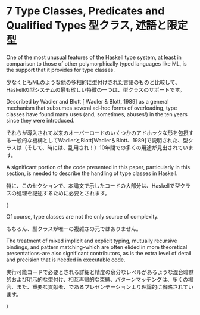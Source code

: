 # 7 Type Classes, Predicates and Qualified Types 型クラス, 述語と限定型

One of the most unusual features of the Haskell type system, at least in comparison to those of other polymorphically typed languages like ML, is the support that it provides for type classes.

少なくともMLのような他の多相的に型付けされた言語のものと比較して、Haskellの型システムの最も珍しい特徴の一つは、型クラスのサポートです。

Described by Wadler and Blott [ Wadler & Blott, 1989] as a general mechanism that subsumes several ad-hoc forms of overloading, type classes have found many uses (and, sometimes, abuses!) in the ten years since they were introduced.

それらが導入されて以来のオーバーロードのいくつかのアドホックな形を包摂する一般的な機構としてWadlerとBlott[Wadler＆Blott、1989]で説明された、型クラスは（そして、時には、乱用され！）10年間での多くの用途が見出されています。

A significant portion of the code presented in this paper, particularly in this section, is needed to describe the handling of type classes in Haskell.

特に、このセクションで、本論文で示したコードの大部分は、Haskellで型クラスの処理を記述するために必要とされます。

(

Of course, type classes are not the only source of complexity. 

もちろん、型クラスが唯一の複雑さの元ではありません。

The treatment of mixed implicit and explicit typing, mutually recursive bindings, and pattern matching-which are often elided in more theoretical presentations-are also significant contributors, as is the extra level of detail and precision that is needed in executable code.

実行可能コードで必要とされる詳細と精度の余分なレベルがあるような混合暗黙的および明示的な型付け、相互再帰的な束縛、パターンマッチングは、多くの場合、また、重要な貢献者、であるプレゼンテーションより理論的に省略されています。

)

